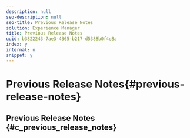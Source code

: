 ```yaml
---
description: null
seo-description: null
seo-title: Previous Release Notes
solution: Experience Manager
title: Previous Release Notes
uuid: b3822243-7ae3-4365-b217-d5388b0f4e8a
index: y
internal: n
snippet: y
---
```


# Previous Release Notes{#previous-release-notes}

## Previous Release Notes {#c_previous_release_notes}

<!-- 

c_previous_release_notes.dita

 -->

